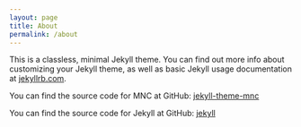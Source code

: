 ```yaml
---
layout: page
title: About
permalink: /about
---
```

This is a classless, minimal Jekyll theme. You can find out more info about customizing your Jekyll theme, as well as basic Jekyll usage documentation at [jekyllrb.com](https://jekyllrb.com/).

You can find the source code for MNC at GitHub: [jekyll-theme-mnc](https://github.com/michaelnordmeyer/jekyll-theme-mnc)

You can find the source code for Jekyll at GitHub: [jekyll](https://github.com/jekyll/jekyll)

